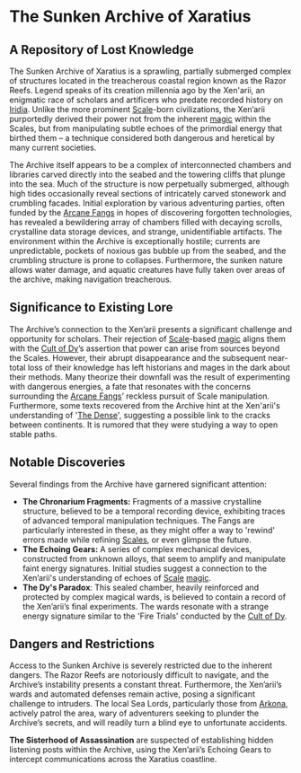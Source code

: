 # The Sunken Archive of Xaratius

## A Repository of Lost Knowledge

The Sunken Archive of Xaratius is a sprawling, partially submerged complex of structures located in the treacherous coastal region known as the Razor Reefs. Legend speaks of its creation millennia ago by the Xen'arii, an enigmatic race of scholars and artificers who predate recorded history on [Iridia](/geography/world/iridia.md). Unlike the more prominent [Scale](/geography/landmark/scale.md)-born civilizations, the Xen’arii purportedly derived their power not from the inherent [magic](/structure/mechanic/magic.md) within the Scales, but from manipulating subtle echoes of the primordial energy that birthed them – a technique considered both dangerous and heretical by many current societies.

The Archive itself appears to be a complex of interconnected chambers and libraries carved directly into the seabed and the towering cliffs that plunge into the sea. Much of the structure is now perpetually submerged, although high tides occasionally reveal sections of intricately carved stonework and crumbling facades. Initial exploration by various adventuring parties, often funded by the [Arcane Fangs](/structure/society/factions/arcane-fangs.md) in hopes of discovering forgotten technologies, has revealed a bewildering array of chambers filled with decaying scrolls, crystalline data storage devices, and strange, unidentifiable artifacts. The environment within the Archive is exceptionally hostile; currents are unpredictable, pockets of noxious gas bubble up from the seabed, and the crumbling structure is prone to collapses.  Furthermore, the sunken nature allows water damage, and aquatic creatures have fully taken over areas of the archive, making navigation treacherous.

## Significance to Existing Lore

The Archive’s connection to the Xen’arii presents a significant challenge and opportunity for scholars. Their rejection of [Scale](/geography/landmark/scale.md)-based [magic](/structure/mechanic/magic.md) aligns them with the [Cult of Dy](/structure/society/factions/cult-of-dy.md)’s assertion that power can arise from sources beyond the Scales. However, their abrupt disappearance and the subsequent near-total loss of their knowledge has left historians and mages in the dark about their methods. Many theorize their downfall was the result of experimenting with dangerous energies, a fate that resonates with the concerns surrounding the [Arcane Fangs](/structure/society/factions/arcane-fangs.md)’ reckless pursuit of Scale manipulation. Furthermore, some texts recovered from the Archive hint at the Xen'arii's understanding of '[The Dense](/generated/the-dense/the-dense.md)', suggesting a possible link to the cracks between continents. It is rumored that they were studying a way to open stable paths. 

## Notable Discoveries

Several findings from the Archive have garnered significant attention:

*   **The Chronarium Fragments:** Fragments of a massive crystalline structure, believed to be a temporal recording device, exhibiting traces of advanced temporal manipulation techniques. The Fangs are particularly interested in these, as they might offer a way to 'rewind' errors made while refining [Scales](/geography/landmark/scale.md), or even glimpse the future.
*   **The Echoing Gears:** A series of complex mechanical devices, constructed from unknown alloys, that seem to amplify and manipulate faint energy signatures. Initial studies suggest a connection to the Xen’arii's understanding of echoes of [Scale](/geography/landmark/scale.md) [magic](/structure/mechanic/magic.md).
*   **The Dy's Paradox**: This sealed chamber, heavily reinforced and protected by complex magical wards, is believed to contain a record of the Xen’arii’s final experiments. The wards resonate with a strange energy signature similar to the 'Fire Trials' conducted by the [Cult of Dy](/structure/society/factions/cult-of-dy.md).

## Dangers and Restrictions

Access to the Sunken Archive is severely restricted due to the inherent dangers. The Razor Reefs are notoriously difficult to navigate, and the Archive’s instability presents a constant threat. Furthermore, the Xen’arii’s wards and automated defenses remain active, posing a significant challenge to intruders.  The local Sea Lords, particularly those from [Arkona](/generated/city/arkona.md), actively patrol the area, wary of adventurers seeking to plunder the Archive’s secrets, and will readily turn a blind eye to unfortunate accidents.

**The Sisterhood of Assassination** are suspected of establishing hidden listening posts within the Archive, using the Xen’arii’s Echoing Gears to intercept communications across the Xaratius coastline.
